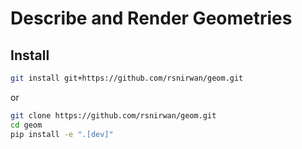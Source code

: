 # Describe and Render Geometries

## Install

```bash
git install git+https://github.com/rsnirwan/geom.git
```

or

```bash
git clone https://github.com/rsnirwan/geom.git
cd geom
pip install -e ".[dev]"
```